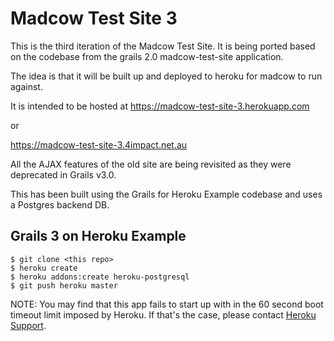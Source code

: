 # Madcow Test Site 3

This is the third iteration of the Madcow Test Site. It is being ported based on the codebase from the grails 2.0 madcow-test-site application. 

The idea is that it will be built up and deployed to heroku for madcow to run against. 

It is intended to be hosted at 
https://madcow-test-site-3.herokuapp.com 

or 

https://madcow-test-site-3.4impact.net.au

All the AJAX features of the old site are being revisited as they were deprecated in Grails v3.0. 

This has been built using the Grails for Heroku Example codebase and uses a Postgres backend DB. 

## Grails 3 on Heroku Example

```
$ git clone <this repo>
$ heroku create
$ heroku addons:create heroku-postgresql
$ git push heroku master
```

NOTE: You may find that this app fails to start up with in the 60 second
boot timeout limit imposed by Heroku. If that's the case, please contact
[Heroku Support](http://help.heroku.com).
